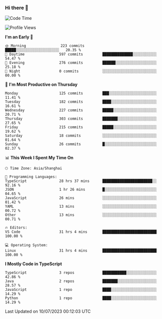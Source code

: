 ### Hi there 👋

<!--
**waynelwz/waynelwz** is a ✨ _special_ ✨ repository because its `README.md` (this file) appears on your GitHub profile.

Here are some ideas to get you started:

- 🔭 I’m currently working on ...
- 🌱 I’m currently learning ...
- 👯 I’m looking to collaborate on ...
- 🤔 I’m looking for help with ...
- 💬 Ask me about ...
- 📫 How to reach me: ...
- 😄 Pronouns: ...
- ⚡ Fun fact: ...
-->

<!--START_SECTION:waka-->
![Code Time](http://img.shields.io/badge/Code%20Time-1%2C618%20hrs%2052%20mins-blue)

![Profile Views](http://img.shields.io/badge/Profile%20Views-0-blue)

**I'm an Early 🐤** 

```text
🌞 Morning                223 commits         █████░░░░░░░░░░░░░░░░░░░░   20.35 % 
🌆 Daytime                597 commits         ██████████████░░░░░░░░░░░   54.47 % 
🌃 Evening                276 commits         ██████░░░░░░░░░░░░░░░░░░░   25.18 % 
🌙 Night                  0 commits           ░░░░░░░░░░░░░░░░░░░░░░░░░   00.00 % 
```
📅 **I'm Most Productive on Thursday** 

```text
Monday                   125 commits         ███░░░░░░░░░░░░░░░░░░░░░░   11.41 % 
Tuesday                  182 commits         ████░░░░░░░░░░░░░░░░░░░░░   16.61 % 
Wednesday                227 commits         █████░░░░░░░░░░░░░░░░░░░░   20.71 % 
Thursday                 303 commits         ███████░░░░░░░░░░░░░░░░░░   27.65 % 
Friday                   215 commits         █████░░░░░░░░░░░░░░░░░░░░   19.62 % 
Saturday                 18 commits          ░░░░░░░░░░░░░░░░░░░░░░░░░   01.64 % 
Sunday                   26 commits          █░░░░░░░░░░░░░░░░░░░░░░░░   02.37 % 
```


📊 **This Week I Spent My Time On** 

```text
🕑︎ Time Zone: Asia/Shanghai

💬 Programming Languages: 
TypeScript               28 hrs 37 mins      ███████████████████████░░   92.16 % 
JSON                     1 hr 26 mins        █░░░░░░░░░░░░░░░░░░░░░░░░   04.65 % 
JavaScript               26 mins             ░░░░░░░░░░░░░░░░░░░░░░░░░   01.42 % 
YAML                     13 mins             ░░░░░░░░░░░░░░░░░░░░░░░░░   00.72 % 
Other                    13 mins             ░░░░░░░░░░░░░░░░░░░░░░░░░   00.71 % 

🔥 Editors: 
VS Code                  31 hrs 4 mins       █████████████████████████   100.00 % 

💻 Operating System: 
Linux                    31 hrs 4 mins       █████████████████████████   100.00 % 
```

**I Mostly Code in TypeScript** 

```text
TypeScript               3 repos             ███████████░░░░░░░░░░░░░░   42.86 % 
Java                     2 repos             ███████░░░░░░░░░░░░░░░░░░   28.57 % 
JavaScript               1 repo              ████░░░░░░░░░░░░░░░░░░░░░   14.29 % 
Python                   1 repo              ████░░░░░░░░░░░░░░░░░░░░░   14.29 % 
```




 Last Updated on 10/07/2023 00:12:03 UTC
<!--END_SECTION:waka-->
